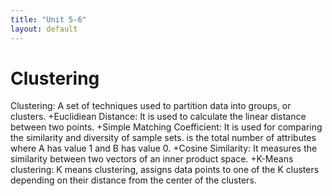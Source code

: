 ```yaml
---
title: "Unit 5-6"
layout: default
---
```


# Clustering
Clustering: A set of techniques used to partition data into groups, or clusters.
+Euclidiean Distance: It is used to calculate the linear distance between two points.
+Simple Matching Coefficient: It is used for comparing the similarity and diversity of sample sets. is the total number of attributes where A has value 1 and B has value 0.
+Cosine Similarity: It measures the similarity between two vectors of an inner product space.
+K-Means clustering: K means clustering, assigns data points to one of the K clusters depending on their distance from the center of the clusters.
